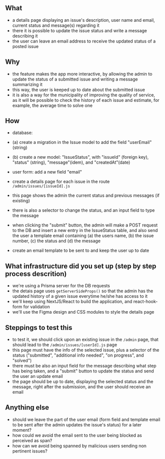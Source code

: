 

## What

- a details page displaying an issue's description, user name and email, current status and message(s) regarding it 
- there it is possible to update the issue status and write a message describing it
- the user can leave an email address to receive the updated status of a posted issue


## Why

- the feature makes the app more interactive, by allowing the admin to update the status of a submitted issue and writing a message summarizing it
- this way, the user is keeped up to date about the submitted issue
- it is also a way for the municipality of improving the quality of service, as it will be possible to check the history of each issue and estimate, for example, the average time to solve one

## How

- database: 
- (a) create a migration in the Issue model to add the field "userEmail" (string)
- (b) create a new model: "IssueStatus", with "issueId" (foreign key), "status" (string), "message"(idem), and "createdAt"(date)

- user form: add a new field "email"
- create a details page for each issue in the route `/admin/issues/[issueId].js`
- this page shows the admin the current status and previous messages (if existing)
-  there is also a selector to change the status, and an input field to type the message
- when clicking the "submit" button, the admin will make a POST request to the DB and insert a new entry in the IssueStatus table, and also send the user a template email containing (a) the users name, (b) the issue number, (c) the status and (d) the message
- create an email template to be sent to and keep the user up to date

## What infrastructure did you set up (step by step process descrition)

- we're using a Prisma server for the DB requests
- the detais page uses `getServerSideProps()` so that the admin has the updated history of a given issue everytime he/she has access to it
- we'll keep using NextJS/React to build the application, and react-hook-form for validation
- we'll use the Figma design and CSS modules to style the details page


## Steppings to test this

- to test it, we should click upon an existing issue in the `/admin` page, that should lead to the `/admin/issues/[userId].js` page
- this page must have the info of the selected issue, plus a selector of the status ("submitted", "additional info needed", "on progress", and "solved")
- there must be also an input field for the message describing what step has being taken, and a "submit" button to update the status and send the user an update email 
- the page should be up to date, displaying the selected status and the message, right after the submission, and the user should receive an email

## Anything else

- should we leave the part of the user email (form field and template email to be sent after the admin updates the issue's status) for a later moment?
- how could we avoid the email sent to the user being blocked as perceived as span?
- how can we avoid being spanned by malicious users sending non pertinent issues?
